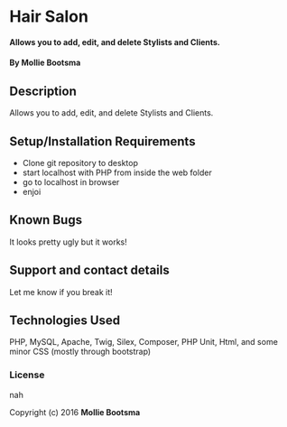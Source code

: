 # Hair Salon

#### Allows you to add, edit, and delete Stylists and Clients.

#### By Mollie Bootsma

## Description

Allows you to add, edit, and delete Stylists and Clients.

## Setup/Installation Requirements

* Clone git repository to desktop
* start localhost with PHP from inside the web folder
* go to localhost in browser
* enjoi

## Known Bugs

It looks pretty ugly but it works!

## Support and contact details

Let me know if you break it!

## Technologies Used

PHP, MySQL, Apache, Twig, Silex, Composer, PHP Unit, Html, and some minor CSS (mostly through bootstrap)

### License

nah

Copyright (c) 2016 **Mollie Bootsma**
